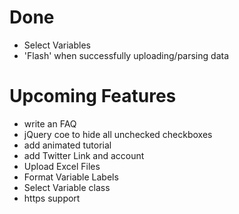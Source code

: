 # Done
- Select Variables
- 'Flash' when successfully uploading/parsing data

# Upcoming Features

- write an FAQ
- jQuery coe to hide all unchecked checkboxes
- add animated tutorial
- add Twitter Link and account
- Upload Excel Files
- Format Variable Labels
- Select Variable class
- https support
